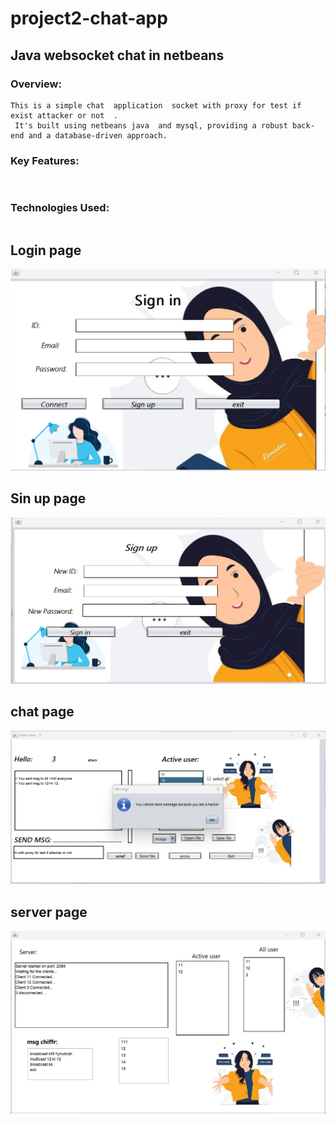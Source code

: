 # project2-chat-app
## Java websocket chat in netbeans
### Overview:
```
This is a simple chat  application  socket with proxy for test if exist attacker or not  .
 It's built using netbeans java  and mysql, providing a robust back-end and a database-driven approach.
```
### Key Features:
```
 
```
### Technologies Used:
 
```
```
  
 <div>
  <h2> Login page </h2>
  <img src= "https://github.com/rima33333/project2-chat-app/blob/master/src/phase1/img/login.png?raw=true">
 </div>
 <div>
  <h2> Sin up  page  </h2>
  <img src= "https://github.com/rima33333/project2-chat-app/blob/master/src/phase1/img/signup.png?raw=true">
 </div>
 <div>
  <h2> chat page </h2>
  <img src=  "https://github.com/rima33333/project2-chat-app/blob/master/src/phase1/img/chat%20.png?raw=true">
 </div>
  <div>
  <h2> server page </h2>
  <img src=  "https://github.com/rima33333/project2-chat-app/blob/master/src/phase1/img/ser.png?raw=true">
 </div>
